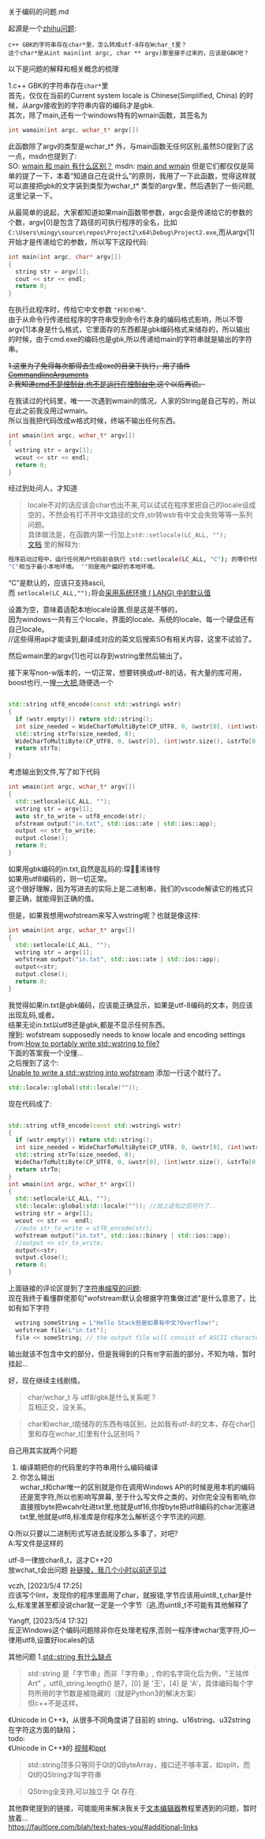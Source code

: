 关于编码的问题.md

起源是一个[zhihu问题](https://www.zhihu.com/question/598846108/answer/3012015722):  
```
c++ GBK的字符串存在char*里，怎么转成utf-8存在Wchar_t里？  
这个char*是从int main(int argc, char ** argv)那里接手过来的，应该是GBK吧？  
```
以下是问题的解释和相关概念的梳理  

1.c++ GBK的字符串存在`char*`里  
首先，仅仅在当前的Current system locale is Chinese(Simplified, China)  的时候，从argv接收到的字符串内容的编码才是gbk.  
其次，除了main,还有一个windows特有的wmain函数，其签名为  
```cpp
int wamain(int argc, wchar_t* argv[])
```

此函数除了argv的类型是wchar_t* 外，与main函数无任何区别,虽然SO提到了这一点，msdn也提到了:  
SO: [wmain 和 main 有什么区别？](https://stackoverflow.com/a/2438063/13792395)
msdn: [main and wmain](https://learn.microsoft.com/en-us/previous-versions/visualstudio/visual-studio-6.0/aa299386(v=vs.60)?redirectedfrom=MSDN)  
但是它们都仅仅是简单的提了一下，本着“知道自己在说什么”的原则，我用了一下此函数，觉得这样就可以直接把gbk的文字装到类型为wchar_t* 类型的argv里，然后遇到了一些问题,这里记录一下。  

从最简单的说起，大家都知道如果main函数带参数，argc会是传递给它的参数的个数，argv[0]是包含了路径的可执行程序的全名，比如`C:\Users\mingy\source\repos\Project2\x64\Debug\Project2.exe`,而从argv[1]开始才是传递给它的参数，所以写下这段代码:  
```cpp
int main(int argc, char* argv[])
{
  string str = argv[1];
  cout << str << endl;
  return 0;
}
```

在执行此程序时，传给它中文参数 `"衬衫价格"`.  
由于从命令行传递给程序的字符串受到命令行本身的编码格式影响，所以不管argv[1]本身是什么格式，它里面存的东西都是gbk编码格式来储存的，所以输出的时候，由于cmd.exe的编码也是gbk,所以传递给main的字符串就是输出的字符串。  

~~1.这里为了免得每次都得去生成exe的目录下执行，用了插件[CommandlineArguments](https://github.com/MBulli/SmartCommandlineArgs)~~  
~~2.我知道[cmd不是控制台,也不是运行在控制台中](https://devblogs.microsoft.com/commandline/windows-command-line-inside-the-windows-console/#launching-the-console--or-not),这个以后再说。~~  

在我读过的代码里，唯一一次遇到wmain的情况，人家的String是自己写的，所以在此之前我没用过wmain。  
所以当我把代码改成w格式时候，终端不输出任何东西。  
```cpp
int wmain(int argc, wchar_t* argv[])
{
  wstring str = argv[1];
  wcout << str << endl;
  return 0;
}
```

经过到处问人，才知道  
>locale不对的话应该会char也出不来,可以试试在程序里把自己的locale设成空的，不然会有打不开中文路径的文件,str转wstr有中文会失败等等一系列问题。  
具体做法是，在函数内第一行加上`std::setlocale(LC_ALL, "");`  
[文档](https://zh.cppreference.com/w/cpp/locale/setlocale#.E6.B3.A8.E6.84.8F) 里的解释为:  
```bash
程序启动过程中，运行任何用户代码前会执行 std::setlocale(LC_ALL, "C"); 的等价代码。
"C"相当于最小本地环境。 ""则是用户偏好的本地环境。
```
“C”是默认的，应该只支持ascii,  
而 `setlocale(LC_ALL,"");`将会[采用系统环境 ( LANG) 中的默认值](https://stackoverflow.com/a/34036039/13792395)  

设置为空，意味着适配本地locale设置,但是这是不够的，  
因为windows一共有三个locale，界面的locale、系统的locale、每一个硬盘还有自己locale。  
//这些得用api才能读到,翻译成对应的英文后搜索SO有相关内容，这里不试验了。  

然后wmain里的argv[1]也可以存到wstring里然后输出了。  


接下来写non-w版本的，一切正常，想要转换成utf-8的话，有大量的库可用，boost也行,一搜[一大把](),随便选一个  
```cpp

std::string utf8_encode(const std::wstring& wstr)
{
  if (wstr.empty()) return std::string();
  int size_needed = WideCharToMultiByte(CP_UTF8, 0, &wstr[0], (int)wstr.size(), NULL, 0, NULL, NULL);
  std::string strTo(size_needed, 0);
  WideCharToMultiByte(CP_UTF8, 0, &wstr[0], (int)wstr.size(), &strTo[0], size_needed, NULL, NULL);
  return strTo;
}
```

考虑输出到文件,写了如下代码  
```cpp
int wmain(int argc, wchar_t* argv[])
{
  std::setlocale(LC_ALL, "");
  wstring str = argv[1];
  auto str_to_write = utf8_encode(str);
  ofstream output("in.txt", std::ios::ate | std::ios::app);
  output << str_to_write;
  output.close();
  return 0;
}
```
如果用gbk编码的in.txt,自然是乱码的:琛～浠锋牸  
如果用utf8编码的，则一切正常。  
这个很好理解，因为写进去的实际上是二进制串，我们的vscode解读它的格式只要正确，就能得到正确的值。  

但是，如果我想用wofstream来写入wstring呢？也就是像这样:  
```cpp
int wmain(int argc, wchar_t* argv[])
{
  std::setlocale(LC_ALL, "");
  wstring str = argv[1];
  wofstream output("in.txt", std::ios::ate | std::ios::app);
  output<<str;
  output.close();
  return 0;
}

```
我觉得如果in.txt是gbk编码，应该能正确显示，如果是utf-8编码的文本，则应该出现乱码,或者。  
结果无论in.txt以utf8还是gbk,都是不显示任何东西。  
搜到: wofstream supposedly needs to know locale and encoding settings
from:[How to portably write std::wstring to file?](https://stackoverflow.com/questions/4053918/how-to-portably-write-stdwstring-to-file)  
下面的答案我一个没懂...  
之后搜到了这个:  
[Unable to write a std::wstring into wofstream](https://stackoverflow.com/a/5105192/13792395)
添加一行这个就行了。  
```cpp
std::locale::global(std::locale("")); 
```

现在代码成了:
```cpp

std::string utf8_encode(const std::wstring& wstr)
{
  if (wstr.empty()) return std::string();
  int size_needed = WideCharToMultiByte(CP_UTF8, 0, &wstr[0], (int)wstr.size(), NULL, 0, NULL, NULL);
  std::string strTo(size_needed, 0);
  WideCharToMultiByte(CP_UTF8, 0, &wstr[0], (int)wstr.size(), &strTo[0], size_needed, NULL, NULL);
  return strTo;
}
int wmain(int argc, wchar_t* argv[])
{
  std::setlocale(LC_ALL, "");
  std::locale::global(std::locale("")); //加上这句之后可行了..
  wstring str = argv[1];
  wcout << str <<  endl;
  //auto str_to_write = utf8_encode(str);
  wofstream output("in.txt", std::ios::binary | std::ios::app);
  //output << str_to_write;
  output<<str;
  output.close();
  return 0;
}

```
上面链接的评论区提到了[字符串缩窄的问题](
https://stackoverflow.com/questions/1509277/why-does-wide-file-stream-in-c-narrow-written-data-by-default?rq=1):  
现在我终于看懂群佬那句"wofstream默认会根据字符集做过滤"是什么意思了，比如有如下字符  
```cpp
  wstring someString = L"Hello Stack但是如果有中文?Overflow!";
  wofstream file(L"in.txt");
  file << someString; // the output file will consist of ASCII characters!
```
输出就该不包含中文的部分，但是我得到的只有`但`字前面的部分，不知为啥，暂时挂起...  

好，现在继续主线剧情。  
>char/wchar_t 与 utf8/gbk是什么关系呢？  
互相正交，没关系。  
  
>char和wchar_t能储存的东西有啥区别，比如我有utf-8的文本，存在char[]里和存在wchar_t[]里有什么区别吗？

自己用其实就两个问题  
1. 编译期把你的代码里的字符串用什么编码编译  
2. 你怎么输出   
wchar_t和char唯一的区别就是你在调用Windows API的时候是用本机的编码还是宽字符,所以也影响写屏幕, 
至于什么写文件之类的，对你完全没有影响,你直接按byte把wcahr吐进txt里,他就是utf16,你按byte把utf8编码的char流塞进txt里,他就是utf8,标准库是你程序怎么解析这个字节流的问题.  

Q:所以只要以二进制形式写进去就没那么多事了，对吧?  
A:写文件是这样的  

utf-8一律放char8_t，这才C++20  
放wchat_t会出问题	[补链接，我几个小时以前还见过]()  


vczh, [2023/5/4 17:25]  
应该写个lint，发现你的程序里面用了char，就报错,字节应该用uint8_t,char是什么,标准里甚至都没说char就一定是一个字节（逃,而uint8_t不可能有其他解释了  

Yangff, [2023/5/4 17:32]  
反正Windows这个编码问题除非你在处理老程序,否则一程序律wchar宽字符,IO一律用utf8,设置好locales的话  

其他问题
1.[std::string 有什么缺点](https://www.zhihu.com/question/35967887/answer/124999718)  

>std::string 是「字节串」而非「字符串」,
你的名字简化后为例，"王铭烨 Art" ，utf8_string.length() 是7，[0] 是 '王'，[4] 是 'A'，具体编码每个字符所用的字节数是被隐藏的（就是Python3的解决方案）  
但c++不是这样。  

《Unicode in C++》，从很多不同角度讲了目前的 string、u16string、u32string 在字符这方面的缺陷；  
todo:   
《Unicode in C++》的
[视频](https://www.youtube.com/watch?v=n0GK-9f4dl8)和[ppt](https://github.com/CppCon/CppCon2014/blob/master/Presentations/Unicode%20in%20C%2B%2B/Unicode%20in%20C%2B%2B%20-%20McNellis%20-%20CppCon%202014.pdf)  
>std::string顶多只等同于Qt的QByteArray，接口还不够丰富，如split，而Qt的QString才叫字符串  

>QString全支持,可以独立于 Qt 存在.  

其他群佬提到的链接，可能能用来解决我关于[文本编辑器](http://www.catch22.net/tuts/neatpad)教程里遇到的问题，暂时放着...  
https://faultlore.com/blah/text-hates-you/#additional-links
  
